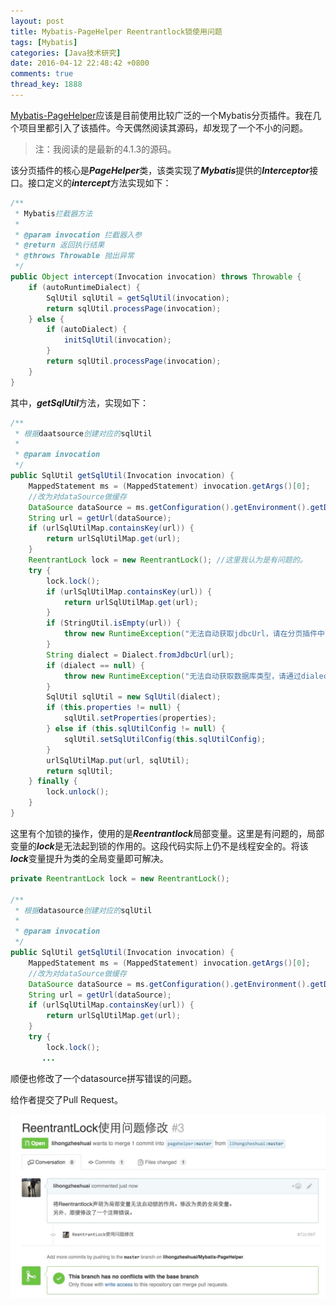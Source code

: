 ```yaml
---
layout: post
title: Mybatis-PageHelper Reentrantlock锁使用问题
tags: [Mybatis]
categories: [Java技术研究]
date: 2016-04-12 22:48:42 +0800
comments: true
thread_key: 1888
---
```

<a href="https://github.com/pagehelper/Mybatis-PageHelper" target="_blank">Mybatis-PageHelper</a>应该是目前使用比较广泛的一个Mybatis分页插件。我在几个项目里都引入了该插件。今天偶然阅读其源码，却发现了一个不小的问题。

>注：我阅读的是最新的4.1.3的源码。

该分页插件的核心是***PageHelper***类，该类实现了***Mybatis***提供的***Interceptor***接口。接口定义的***intercept***方法实现如下：

```java
/**
 * Mybatis拦截器方法
 *
 * @param invocation 拦截器入参
 * @return 返回执行结果
 * @throws Throwable 抛出异常
 */
public Object intercept(Invocation invocation) throws Throwable {
    if (autoRuntimeDialect) {
        SqlUtil sqlUtil = getSqlUtil(invocation);
        return sqlUtil.processPage(invocation);
    } else {
        if (autoDialect) {
            initSqlUtil(invocation);
        }
        return sqlUtil.processPage(invocation);
    }
}
```

其中，***getSqlUtil***方法，实现如下：

```java
/**
 * 根据daatsource创建对应的sqlUtil
 *
 * @param invocation
 */
public SqlUtil getSqlUtil(Invocation invocation) {
    MappedStatement ms = (MappedStatement) invocation.getArgs()[0];
    //改为对dataSource做缓存
    DataSource dataSource = ms.getConfiguration().getEnvironment().getDataSource();
    String url = getUrl(dataSource);
    if (urlSqlUtilMap.containsKey(url)) {
        return urlSqlUtilMap.get(url);
    }
    ReentrantLock lock = new ReentrantLock(); //这里我认为是有问题的。
    try {
        lock.lock();
        if (urlSqlUtilMap.containsKey(url)) {
            return urlSqlUtilMap.get(url);
        }
        if (StringUtil.isEmpty(url)) {
            throw new RuntimeException("无法自动获取jdbcUrl，请在分页插件中配置dialect参数!");
        }
        String dialect = Dialect.fromJdbcUrl(url);
        if (dialect == null) {
            throw new RuntimeException("无法自动获取数据库类型，请通过dialect参数指定!");
        }
        SqlUtil sqlUtil = new SqlUtil(dialect);
        if (this.properties != null) {
            sqlUtil.setProperties(properties);
        } else if (this.sqlUtilConfig != null) {
            sqlUtil.setSqlUtilConfig(this.sqlUtilConfig);
        }
        urlSqlUtilMap.put(url, sqlUtil);
        return sqlUtil;
    } finally {
        lock.unlock();
    }
}
```

这里有个加锁的操作，使用的是***Reentrantlock***局部变量。这里是有问题的，局部变量的***lock***是无法起到锁的作用的。这段代码实际上仍不是线程安全的。将该***lock***变量提升为类的全局变量即可解决。

```java
private ReentrantLock lock = new ReentrantLock();

/**
 * 根据datasource创建对应的sqlUtil
 *
 * @param invocation
 */
public SqlUtil getSqlUtil(Invocation invocation) {
    MappedStatement ms = (MappedStatement) invocation.getArgs()[0];
    //改为对dataSource做缓存
    DataSource dataSource = ms.getConfiguration().getEnvironment().getDataSource();
    String url = getUrl(dataSource);
    if (urlSqlUtilMap.containsKey(url)) {
        return urlSqlUtilMap.get(url);
    }
    try {
        lock.lock();
       ...
```

顺便也修改了一个datasource拼写错误的问题。

给作者提交了Pull Request。

![](/images/post/mybatis-pagehelper-bug/pull-request.png)